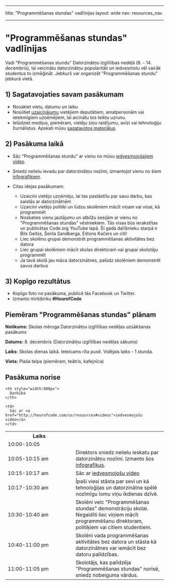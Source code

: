 * * *

title: "Programmēšanas stundas" vadlīnijas layout: wide nav: resources_nav

* * *

# "Programmēšanas stundas" vadlīnijas

Vadi "Programmēšanas stundu" Datorzinātņu izglītības nedēļā (8. - 14. decembris), lai veicinātu datorzinātņu popularitāti un iedvesmotu vēl vairāk studentus to izmēģināt. Jebkurš var organizēt "Programmēšanas stundu" jebkurā vietā.

## 1) Sagatavojaties savam pasākumam

  * Nosakiet vietu, datumu un laiku
  * Nosūtiet [uzaicinājumu](<%= hoc_uri('https://docs.google.com/a/code.org/document/d/1eP41sKW7y0qq_JvkRIgZK8dWYICaGRZ4CCDETXa78wY/edit') %>) vietējiem deputātiem, amatpersonām vai ietekmīgiem uzņēmējiem, lai aicinātu tos teiktu uzrunu.
  * Ielūdziet medijus, piemēram, vietēju ziņu raidījumu, avīzi vai tehnoloģiju žurnālistus. Apskati mūsu [sagatavotos materiālus](<%= hoc_uri('/resources/press-kit') %>).

## 2) Pasākuma laikā

  * Sāc "Programmēšanas stundu" ar vienu no mūsu [iedvesmojošajiem video](<%= hoc_uri('/resources#videos') %>).
  * Sniedz nelielu ievadu par datorzinātņu nozīmi, izmantojot vienu no šiem [infografikiem](<%= hoc_uri('/resources/stats') %>).   
      
    
  * Citas idejas pasākumam: 
      * Uzaicini vietējo uzņēmēju, lai tas pastāstītu par savu darbu, kas saistās ar datorzinātnēm
      * Uzaicini vietējo politiķi un lūdzu skolēniem mācīt viņam vai viņai, kā programmēt
      * Noskaties vienu jautājumu un atbilžu sesijām ar vienu no "Programmēšanas stundas" vēstniekiem. Tās visas būs ierakstītas un publicētas Code.org YouTube lapā. Šī gada dalībnieku starpā ir Bils Geitss, Šerila Sandberga, Eštons Kačers un citi!
      * Liec skolēnu grupai demonstrēt programmēšanas aktivitātes bez datora
      * Liec grupai skolēniem mācīt skolas direktoram vai grupai skolotāju programmēt
      * Ja tavā skolā jau māca datorzinātnes, palūdz skolēniem demonstrēt savus darbus

## 3) Kopīgo rezultātus

  * Kopīgo foto no pasākuma, publicē tās Facebook un Twitter. 
  * Izmanto mirkļbirku **#HourofCode**

## Piemēram "Programmēšanas stundas" plānam

**Notikums:** Skolas mēroga Datorzinātņu izglītības nedēļas uzsākšanas pasākums

**Datums:** 8. decembris (Datorzinātņu izglītības nedēļas sākums)

**Laiks:** Skolas dienas laikā. Ieteicams rīta pusē. Vidējais laiks - 1 stunda.

**Vieta:** Plaša telpa (piemēram, teātris, kafejnīca)   
  


## Pasākuma norise

<table>
  <tr>
    <th style="width:200px">
      Laiks
    </th>
    
    <th style="width:800px">
      Darbība
    </th>
  </tr>
  
  <tr>
    <td>
      10:00-10:05
    </td>
    
    <td>
      Sāc ar <a href="http://hourofcode.com/us/resources#videos">iedvesmojošu video</a>
    </td>
  </tr>
  
  <td>
    10:05-10:15 am
  </td>
  
  <td>
    Direktors sniedz nelielu ieskatu par datorzinātņu nozīmi. Izmanto šos <a href="/resources/stats">infografikus</a>.
  </td></tr> 
  
  <td>
    10:15-10:17 am
  </td>
  
  <td>
    Sāc ar <a href="http://hourofcode.com/us/resources#videos">iedvesmojošu video</a>
  </td></tr> 
  
  <td>
    10:17-10:30 am
  </td>
  
  <td>
    Īpaši viesi stāsta par sevi un kā tehnoloģijas un datorzinātne spēlē nozīmīgu lomu viņu ikdienas dzīvē.
  </td></tr> 
  
  <td>
    10:30-10:40 am
  </td>
  
  <td>
    Skolēni veic "Programmēšanas stundas" demonstrāciju skolai. Negaidīti liec viņiem mācīt programmēšanu direktoram, politiķiem vai citiem studentiem.
  </td></tr> 
  
  <td>
    10:40-11:00 pm
  </td>
  
  <td>
    Skolēni vada programmēšanas aktivitātes bez datora un stāsta kā datorzinātnes var iemācīt bez datoru palīdzības.
  </td></tr> 
  
  <td>
    11:00-11:05 pm
  </td>
  
  <td>
    Skolotājs, kas palīdzēja "Programmēšanas stundas" norisē, sniedz nobeiguma vārdus.
  </td>
</table>